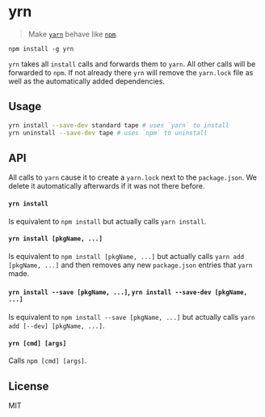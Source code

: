 # yrn

> Make [`yarn`](https://yarnpkg.com/en/docs/cli/) behave like [`npm`](https://docs.npmjs.com/cli/npm).

```
npm install -g yrn
```

`yrn` takes all `install` calls and forwards them to `yarn`. All other calls will be forwarded to `npm`. If not already there `yrn` will remove the `yarn.lock` file as well as the automatically added dependencies.

## Usage

```bash
yrn install --save-dev standard tape # uses `yarn` to install
yrn uninstall --save-dev tape # uses `npm` to uninstall
```

## API

All calls to `yarn` cause it to create a `yarn.lock` next to the `package.json`. We delete it automatically afterwards if it was not there before.

#### `yrn install`

Is equivalent to `npm install` but actually calls `yarn install`.

#### `yrn install [pkgName, ...]`

Is equivalent to `npm install [pkgName, ...]` but actually calls `yarn add [pkgName, ...]` and then removes any new `package.json` entries that `yarn` made.

#### `yrn install --save [pkgName, ...]`, `yrn install --save-dev [pkgName, ...]`

Is equivalent to `npm install --save [pkgName, ...]` but actually calls `yarn add [--dev] [pkgName, ...]`.

#### `yrn [cmd] [args]`

Calls `npm [cmd] [args]`.

## License

MIT

